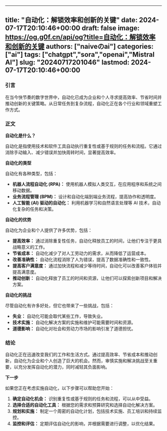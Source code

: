 
---
title: "自动化：解锁效率和创新的关键"
date: 2024-07-17T20:10:46+00:00
draft: false
image: https://og.g0f.cn/api/og?title=自动化：解锁效率和创新的关键
authors: ["naiveのai"]
categories: ["ai"]
tags: ["chatgpt","sora","openai","Mistral AI"]
slug: "20240717201046"
lastmod: 2024-07-17T20:10:46+00:00
---
### 引言

在当今快节奏的数字世界中，自动化已成为企业和个人寻求提高效率、节省时间并推动创新的关键策略。从日常任务到复杂流程，自动化正在各个行业和领域重塑工作方式。

### 正文

**自动化是什么？**

自动化是指使用技术和软件工具自动执行重复性或基于规则的任务和流程。它通过消除手动输入、减少错误并加快周转时间，显著提高效率。

**自动化的类型**

自动化有各种类型，包括：

- **机器人流程自动化 (RPA)：** 使用机器人模拟人类交互，在应用程序和系统之间移动数据。
- **业务流程管理 (BPM)：** 设计和自动化端到端业务流程，提高协作和透明度。
- **人工智能 (AI) 驱动的自动化：** 利用机器学习和自然语言处理等 AI 技术，自动化复杂的任务和决策。

**自动化的优势**

自动化为企业和个人提供了许多优势，包括：

- **提高效率：** 通过消除重复性任务，自动化释放员工的时间，让他们专注于更具战略意义的工作。
- **节省成本：** 自动化减少了对人工劳动力的需求，从而降低了运营成本。
- **改善准确性：** 自动化流程消除了人为错误，提高了数据准确性和一致性。
- **提高客户满意度：** 通过加快流程和减少等待时间，自动化可以改善客户体验并提高满意度。
- **推动创新：** 自动化释放了员工的时间和资源，让他们可以探索创新项目和解决方案。

**自动化的挑战**

尽管自动化有许多好处，但它也带来了一些挑战，包括：

- **失业：** 自动化可能会取代某些工作，导致失业。
- **技术实施：** 自动化解决方案的实施和维护可能需要时间和资源。
- **道德影响：** 自动化对社会和劳动力市场的影响引发了道德担忧。

### 结论

自动化正在迅速改变我们的工作和生活方式。通过提高效率、节省成本和推动创新，自动化为企业和个人创造了巨大的机会。然而，审慎实施和解决挑战至关重要，以充分发挥自动化的潜力，同时减轻其负面影响。

**下一步**

如果您正在考虑实施自动化，以下步骤可以帮助您开始：

1. **确定自动化机会：** 识别重复性或基于规则的任务和流程，可以从中受益。
2. **选择合适的自动化工具：** 根据您的需求和预算研究和选择自动化解决方案。
3. **规划和实施：** 制定一个周密的自动化计划，包括技术实施、员工培训和持续监控。
4. **监控和评估：** 定期评估自动化的影响，并根据需要进行调整，以优化结果。